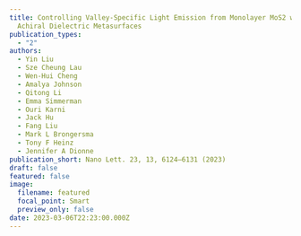 ```yaml
---
title: Controlling Valley-Specific Light Emission from Monolayer MoS2 with
  Achiral Dielectric Metasurfaces
publication_types:
  - "2"
authors:
  - Yin Liu
  - Sze Cheung Lau
  - Wen-Hui Cheng
  - Amalya Johnson
  - Qitong Li
  - Emma Simmerman
  - Ouri Karni
  - Jack Hu
  - Fang Liu
  - Mark L Brongersma
  - Tony F Heinz
  - Jennifer A Dionne
publication_short: Nano Lett. 23, 13, 6124–6131 (2023)
draft: false
featured: false
image:
  filename: featured
  focal_point: Smart
  preview_only: false
date: 2023-03-06T22:23:00.000Z
---
```

